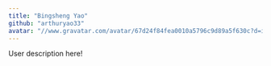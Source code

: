 ```yaml
---
title: "Bingsheng Yao"
github: "arthuryao33"
avatar: "//www.gravatar.com/avatar/67d24f84fea0010a5796c9d89a5f630c?d=identicon"
---
```


User description here!
